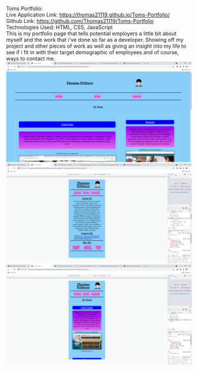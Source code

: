 Toms Portfolio:
<br>
Live Application Link: https://thomas21119.github.io/Toms-Portfolio/
<br>
Github Link: https://github.com/Thomas21119/Toms-Portfolio
<br>
Technologies Used: HTML, CSS, JavaScript
<br>
This is my portfolio page that tells potential employers a little bit about myself and the work that i've done so far as a developer. Showing off my project and other pieces of work as well as giving an insight into my life to see if i fit in with their target demographic of employees and of course, ways to contact me.
![Screenshot](https://github.com/Thomas21119/Toms-Portfolio/blob/main/Assets/images/Desktop.png?raw=true)
![Screenshot](https://github.com/Thomas21119/Toms-Portfolio/blob/main/Assets/images/MobileFirst.png?raw=true)
![Screenshot](https://github.com/Thomas21119/Toms-Portfolio/blob/main/Assets/images/MyWork.png?raw=true)